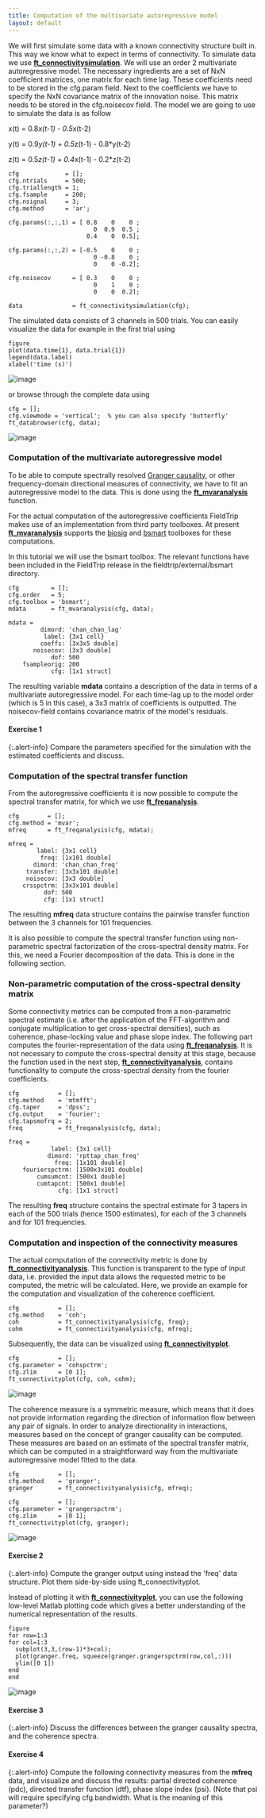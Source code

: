 ```yaml
---
title: Computation of the multivariate autoregressive model
layout: default
---
```


We will first simulate some data with a known connectivity structure built in. This way we know what to expect in terms of connectivity. To simulate data we use **[ft_connectivitysimulation](/reference/ft_connectivitysimulation)**. We will use an order 2 multivariate autoregressive model. The necessary ingredients are a set of NxN coefficient matrices, one matrix for each time lag. These coefficients need to be stored in the cfg.param field. Next to the coefficients we have to specify the NxN covariance matrix of the innovation noise. This matrix needs to be stored in the cfg.noisecov field.
The model we are going to use to simulate the data is as follow

x(t) = 0.8*x(t-1) - 0.5*x(t-2)

y(t) = 0.9*y(t-1) + 0.5*z(t-1) - 0.8*y(t-2)

z(t) = 0.5*z(t-1) + 0.4*x(t-1) - 0.2*z(t-2)

	
	cfg             = [];
	cfg.ntrials     = 500;
	cfg.triallength = 1;
	cfg.fsample     = 200;
	cfg.nsignal     = 3;
	cfg.method      = 'ar';
	
	cfg.params(:,:,1) = [ 0.8    0    0 ; 
	                        0  0.9  0.5 ;
	                      0.4    0  0.5];
	                      
	cfg.params(:,:,2) = [-0.5    0    0 ; 
	                        0 -0.8    0 ; 
	                        0    0 -0.2];
	                        
	cfg.noisecov      = [ 0.3    0    0 ;
	                        0    1    0 ;
	                        0    0  0.2];
	
	data              = ft_connectivitysimulation(cfg);
	

The simulated data consists of 3 channels in 500 trials. You can easily visualize the data for example in the first trial using

    figure
    plot(data.time{1}, data.trial{1}) 
    legend(data.label)
    xlabel('time (s)')

![image](/static/img/tutorial/connectivity/data.png@400)

or browse through the complete data using

    cfg = [];
    cfg.viewmode = 'vertical';  % you can also specify 'butterfly' 
    ft_databrowser(cfg, data);

![image](/static/img/tutorial/connectivity/databrowser.png@400)

### Computation of the multivariate autoregressive model

To be able to compute spectrally resolved [Granger causality](http://en.wikipedia.org/wiki/Granger_causality), or other frequency-domain directional measures of connectivity, we have to fit an autoregressive model to the data. This is done using the **[ft_mvaranalysis](/reference/ft_mvaranalysis)** function. 

For the actual computation of the autoregressive coefficients FieldTrip makes use of an implementation from third party toolboxes. At present **[ft_mvaranalysis](/reference/ft_mvaranalysis)** supports the [biosig](http://biosig.sourceforge.net/) and [bsmart](http://www.brain-smart.org) toolboxes for these computations. 

In this tutorial we will use the bsmart toolbox. The relevant functions have been included in the FieldTrip release in the fieldtrip/external/bsmart directory.

	
	cfg         = [];
	cfg.order   = 5;
	cfg.toolbox = 'bsmart';
	mdata       = ft_mvaranalysis(cfg, data);
	
	mdata = 
	         dimord: 'chan_chan_lag'
	          label: {3x1 cell}
	         coeffs: [3x3x5 double]
	       noisecov: [3x3 double]
	            dof: 500
	    fsampleorig: 200
	            cfg: [1x1 struct]
	            

The resulting variable **mdata** contains a description of the data in terms of a multivariate autoregressive model. For each time-lag up to the model order (which is 5 in this case), a 3x3 matrix of coefficients is outputted. The noisecov-field contains covariance matrix of the model's residuals.

#### Exercise 1

{:.alert-info}
Compare the parameters specified for the simulation with the estimated coefficients and discuss.

### Computation of the spectral transfer function

From the autoregressive coefficients it is now possible to compute the spectral transfer matrix, for which we use **[ft_freqanalysis](/reference/ft_freqanalysis)**.

	
	cfg        = [];
	cfg.method = 'mvar';
	mfreq      = ft_freqanalysis(cfg, mdata);
	
	mfreq = 
	        label: {3x1 cell}
	         freq: [1x101 double]
	       dimord: 'chan_chan_freq'
	     transfer: [3x3x101 double]
	     noisecov: [3x3 double]
	    crsspctrm: [3x3x101 double]
	          dof: 500
	          cfg: [1x1 struct]
	          

The resulting **mfreq** data structure contains the pairwise transfer function between the 3 channels for 101 frequencies. 

It is also possible to compute the spectral transfer function using non-parametric spectral factorization of the cross-spectral density matrix. For this, we need a Fourier decomposition of the data. This is done in the following section.

### Non-parametric computation of the cross-spectral density matrix

Some connectivity metrics can be computed from a non-parametric spectral estimate (i.e. after the application of the FFT-algorithm and conjugate multiplication to get cross-spectral densities), such as coherence, phase-locking value and phase slope index. The following part computes the fourier-representation of the data using **[ft_freqanalysis](/reference/ft_freqanalysis)**. It is not necessary to compute the cross-spectral density at this stage, because the function used in the next step, **[ft_connectivityanalysis](/reference/ft_connectivityanalysis)**, contains functionality to compute the cross-spectral density from the fourier coefficients.

	
	cfg           = [];
	cfg.method    = 'mtmfft';
	cfg.taper     = 'dpss';
	cfg.output    = 'fourier';
	cfg.tapsmofrq = 2;
	freq          = ft_freqanalysis(cfg, data);
	
	freq = 
	            label: {3x1 cell}
	           dimord: 'rpttap_chan_freq'
	             freq: [1x101 double]
	    fourierspctrm: [1500x3x101 double]
	        cumsumcnt: [500x1 double]
	        cumtapcnt: [500x1 double]
	              cfg: [1x1 struct]
	

The resulting **freq** structure contains the spectral estimate for 3 tapers in each of the 500 trials (hence 1500 estimates), for each of the 3 channels and for 101 frequencies.

### Computation and inspection of the connectivity measures

The actual computation of the connectivity metric is done by **[ft_connectivityanalysis](/reference/ft_connectivityanalysis)**. This function is transparent to the type of input data, i.e. provided the input data allows the requested metric to be computed, the metric will be calculated. Here, we provide an example for the computation and visualization of the coherence coefficient.

	
	cfg           = [];
	cfg.method    = 'coh';
	coh           = ft_connectivityanalysis(cfg, freq);
	cohm          = ft_connectivityanalysis(cfg, mfreq);
	

Subsequently, the data can be visualized using **[ft_connectivityplot](/reference/ft_connectivityplot)**.

	
	cfg           = [];
	cfg.parameter = 'cohspctrm';
	cfg.zlim      = [0 1];
	ft_connectivityplot(cfg, coh, cohm);

![image](/static/img/tutorial/connectivity/connectivityplot.png@400)

The coherence measure is a symmetric measure, which means that it does not provide information regarding the direction of information flow between any pair of signals. In order to analyze directionality in interactions, measures based on the concept of granger causality can be computed. These measures are based on an estimate of the spectral transfer matrix, which can be computed in a straightforward way from the multivariate autoregressive model fitted to the data.

	
	cfg           = [];
	cfg.method    = 'granger';
	granger       = ft_connectivityanalysis(cfg, mfreq);
	
	cfg           = [];
	cfg.parameter = 'grangerspctrm';
	cfg.zlim      = [0 1];
	ft_connectivityplot(cfg, granger);
	

![image](/static/img/tutorial/connectivity/grangerplot1.png@400)

#### Exercise 2

{:.alert-info}
Compute the granger output using instead the 'freq' data structure.  Plot them side-by-side using ft_connectivityplot.

Instead of plotting it with **[ft_connectivityplot](/reference/ft_connectivityplot)**, you can use the following low-level Matlab plotting code which gives a better understanding of the numerical representation of the results.

	figure
	for row=1:3
	for col=1:3
	  subplot(3,3,(row-1)*3+col);
	  plot(granger.freq, squeeze(granger.grangerspctrm(row,col,:)))
	  ylim([0 1])
	end
	end

![image](/static/img/tutorial/connectivity/grangerplot2.png@400)

#### Exercise 3

{:.alert-info}
Discuss the differences between the granger causality spectra, and the coherence spectra.

#### Exercise 4

{:.alert-info}
Compute the following connectivity measures from the **mfreq** data, and visualize and discuss the results: partial directed coherence (pdc), directed transfer function (dtf), phase slope index (psi). (Note that psi will require specifying cfg.bandwidth. What is the meaning of this parameter?)

